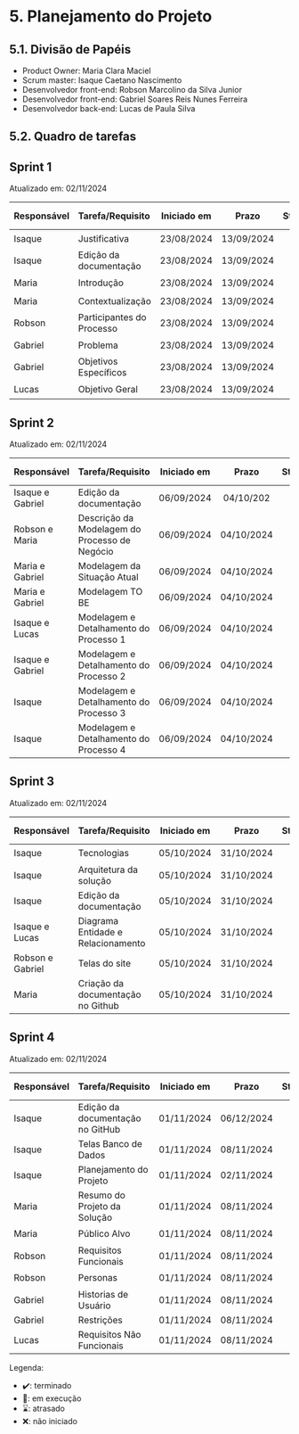 # 5. Planejamento do Projeto

## 5.1. Divisão de Papéis

- Product Owner: Maria Clara Maciel
- Scrum master: Isaque Caetano Nascimento
- Desenvolvedor front-end: Robson Marcolino da Silva Junior
- Desenvolvedor front-end: Gabriel Soares Reis Nunes Ferreira
- Desenvolvedor back-end: Lucas de Paula Silva

## 5.2. Quadro de tarefas

## Sprint 1

Atualizado em: 02/11/2024

| Responsável   | Tarefa/Requisito | Iniciado em    | Prazo      | Status | Terminado em    |
| :----         |    :----         |      :----:    | :----:     | :----: | :----:          |
| Isaque        | Justificativa        | 23/08/2024     | 13/09/2024 | ✔️    | 30/08/2024      |
| Isaque        | Edição da documentação        | 23/08/2024     | 13/09/2024 | ✔️    | 13/09/2024      |
| Maria        | Introdução    | 23/08/2024     | 13/09/2024 | ✔️    | 23/08/2024                |
| Maria        | Contextualização    | 23/08/2024     | 13/09/2024 | ✔️    | 30/08/2024                |
| Robson        | Participantes do Processo  | 23/08/2024     | 13/09/2024 | ✔️     | 13/09/2024                |
| Gabriel        | Problema  |  23/08/2024    | 13/09/2024 | ✔️    | 04/09/2024      | 
| Gabriel        | Objetivos Específicos  |  23/08/2024    | 13/09/2024 | ✔️    | 04/09/2024      |
| Lucas        | Objetivo Geral  |  23/08/2024    | 13/09/2024 | ✔️    | 30/08/2024       | 

## Sprint 2

Atualizado em: 02/11/2024

| Responsável   | Tarefa/Requisito | Iniciado em    | Prazo      | Status | Terminado em    |
| :----         |    :----         |      :----:    | :----:     | :----: | :----:          |
| Isaque e Gabriel        | Edição da documentação        | 06/09/2024     | 04/10/202 | ✔️    | 04/10/202      |
| Robson e Maria        | Descrição da Modelagem do Processo de Negócio        | 06/09/2024     | 04/10/2024 | ✔️    | 04/10/2024      |
| Maria e Gabriel       | Modelagem da Situação Atual     | 06/09/2024     | 04/10/2024 | ✔️    | 04/10/2024                |
| Maria e Gabriel       | Modelagem TO BE     | 06/09/2024     | 04/10/2024 | ✔️    | 04/10/2024                | 
| Isaque e Lucas     | Modelagem e Detalhamento do Processo 1    | 06/09/2024     | 04/10/2024 | ✔️    | 02/10/2024                |
| Isaque e Gabriel        | Modelagem e Detalhamento do Processo 2  | 06/09/2024     | 04/10/2024 | ✔️     | 04/10/2024                |
| Isaque        | Modelagem e Detalhamento do Processo 3  | 06/09/2024     | 04/10/2024 | ✔️     | 02/10/2024                |
| Isaque        | Modelagem e Detalhamento do Processo 4 |  06/09/2024    | 04/10/2024 | ✔️    | 02/10/2024      |


## Sprint 3

Atualizado em: 02/11/2024

| Responsável   | Tarefa/Requisito | Iniciado em    | Prazo      | Status | Terminado em    |
| :----         |    :----         |      :----:    | :----:     | :----: | :----:          |
| Isaque        | Tecnologias        | 05/10/2024     | 31/10/2024 | ✔️    |  25/10/2024     |
| Isaque        | Arquitetura da solução        | 05/10/2024     | 31/10/2024 | ✔️    | 25/10/2024      | 
| Isaque        | Edição da documentação        | 05/10/2024     | 31/10/2024 | ✔️    | 31/10/2024      |
| Isaque e Lucas        |  Diagrama Entidade e Relacionamento        | 05/10/2024     | 31/10/2024 | ✔️    | 18/10/2024      |
| Robson e Gabriel        | Telas do site  | 05/10/2024     | 31/10/2024 | ✔️     | 31/10/2024                |
| Maria        | Criação da documentação no Github    | 05/10/2024     | 31/10/2024 | ✔️    | 25/10/2024                |

## Sprint 4

Atualizado em: 02/11/2024

| Responsável   | Tarefa/Requisito | Iniciado em    | Prazo      | Status | Terminado em    |
| :----         |    :----         |      :----:    | :----:     | :----: | :----:          |
| Isaque        | Edição da documentação no GitHub        | 01/11/2024     | 06/12/2024 | 📝    |       |
| Isaque        | Telas Banco de Dados        | 01/11/2024     | 08/11/2024 | 📝    |       |
| Isaque        | Planejamento do Projeto        | 01/11/2024     | 02/11/2024 | ✔️    | 02/11/2024      |
| Maria        | Resumo do Projeto da Solução    | 01/11/2024     | 08/11/2024 | ✔️    | 08/11/2024       |
| Maria        | Público Alvo    | 01/11/2024     | 08/11/2024 | ✔️    | 08/11/2024                |
| Robson        | Requisitos Funcionais  | 01/11/2024     | 08/11/2024 | ✔️     |  08/11/2024               |
| Robson        | Personas  | 01/11/2024     | 08/11/2024 | ✔️     | 08/11/2024                |
| Gabriel        | Historias de Usuário |  01/11/2024    | 08/11/2024 |✔️    | 08/11/2024      |
| Gabriel        | Restrições  |  01/11/2024    | 08/11/2024 | 📝    |       |
| Lucas        | Requisitos Não Funcionais  |  01/11/2024    | 08/11/2024 | ✔️    | 06/11/2024       |

Legenda:
- ✔️: terminado
- 📝: em execução
- ⌛: atrasado
- ❌: não iniciado